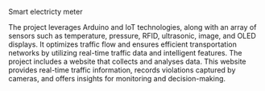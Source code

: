 Smart electricty meter

The project leverages Arduino and IoT technologies, along with an array of sensors such as temperature, pressure, RFID, ultrasonic, image, and OLED displays. It optimizes traffic flow and ensures efficient transportation networks by utilizing real-time traffic data and intelligent features. The project includes a website that collects and analyses data. This website provides real-time traffic information, records violations captured by cameras, and offers insights for monitoring and decision-making.
